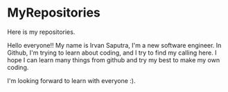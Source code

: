 # MyRepositories
Here is my repositories.


Hello everyone!!
My name is Irvan Saputra, I'm a new software engineer. In Github, I'm trying to learn about coding, and I try to find my calling here.
I hope I can learn many things from github and try my best to make my own coding.

I'm looking forward to learn with everyone :).
